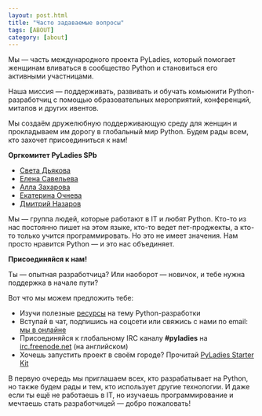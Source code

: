 ```yaml
---
layout: post.html
title: "Часто задаваемые вопросы"
tags: [ABOUT]
category: [about]
---
```


Мы — часть международного проекта PyLadies, который помогает женщинам вливаться в сообщество Python и становиться его активными участницами.

Наша миссия — поддерживать, развивать и обучать комьюнити Python-разработчиц с помощью образовательных мероприятий, конференций, митапов и других ивентов.

Мы создаём дружелюбную поддерживающую среду для женщин и прокладываем им дорогу в глобальный мир Python. Будем рады всем, кто захочет присоединиться к нам!

**Оргкомитет PyLadies SPb**

* [Света Дьякова](https://twitter.com/d_moll)
* [Елена Савельева](https://twitter.com/lilislilit)
* [Алла Захарова](https://twitter.com/Mi5akaa)
* [Екатерина Очнева](https://vk.com/id180736)
* [Дмитрий Назаров](https://twitter.com/nazarov_tech)

Мы — группа людей, которые работают в IT и любят Python. Кто-то из нас постоянно пишет на этом языке, кто-то ведет пет-проджекты, а кто-то только учится программировать. Но это не имеет значения. Нам просто нравится Python — и это нас объединяет.

**Присоединяйся к нам!**

Ты — опытная разработчица? Или наоборот — новичок, 
и тебе нужна поддержка в начале пути?

Вот что мы можем предложить тебе:


* Изучи полезные [ресурсы](/resources/) на тему Python-разработки
* Вступай в чат, подпишись на соцсети или свяжись с нами по email: [мы в онлайне](/online/)
* Присоединяйся к глобальному IRC каналу **#pyladies** на [irc.freenode.net](http://webchat.freenode.net/) (на английском)
* Хочешь запустить проект в своём городе? Прочитай [PyLadies Starter Kit](http://kit.pyladies.com/en/latest/)

В первую очередь мы приглашаем всех, кто разрабатывает на Python, 
но также будем рады и тем, кто использует другие технологии. 
И даже если ты ещё не работаешь в IT, но изучаешь программирование 
и мечтаешь стать разработчицей — добро пожаловать!
